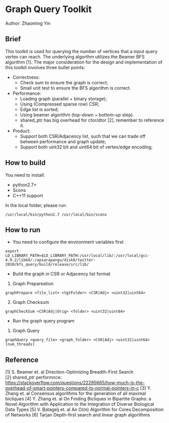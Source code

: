 # Graph Query Toolkit  
Author: Zhaoming Yin  
  
## Brief  
This toolkit is used for querying the number of vertices that a input query vertex can reach. The underlying algorthm utilizes the Beamer BFS algorithm [1]. The major consideration for the design and implementation of this toolkit involves three bullet points:  
* Correctness:  
    - Check sum to ensure the graph is correct;  
    - Small unit test to ensure the BFS algorithm is correct.   
* Performance:  
    - Loading graph (parallel + binary storage);  
    - Using (Compressed sparse row) CSR;  
    - Edge list is sorted;  
    - Using beamer algorithm (top-down + bottom-up step).  
    - shared_ptr has big overhead for ctor/dtor [2], remember to reference it.
* Product:   
    - Support both CSR/Adjacency list, such that we can trade off between performance and graph update;   
    - Support both uint32 bit and uint64 bit of vertex/edge encoding;  
  
## How to build  
You need to install:  
* python2.7+  
* Scons  
* C++11 support  
  
In the local folder, please run:
```
/usr/local/bin/python2.7 /usr/local/bin/scons
```
  
## How to run
* You need to configure the environment variables first
```
export LD_LIBRARY_PATH=$LD_LIBRARY_PATH:/usr/local/lib/:/usr/local/gcc-4.9.2/lib64/:/apsarapangu/disk8/twitter-2010/bfs_query/build/release/src/lib/
```  

* Build the graph in CSR or Adjacency list format  
  
1) Graph Prepareation  
  
```
graphPrepare <file_list> <tgtFolder> <CSR|Adj> <uint32|uint64>  
```
  
2) Graph Checksum
```
graphCheckSum <CSR|Adj|Orig> <folder> <uint32|uint64>  
```
   
* Run the graph query program  

1) Graph Query 
```
graphQuery <query_file> <graph_folder> <CSR|Adj> <uint32|uint64> [num_threads]
```

  
## Reference 
[1] S. Beamer et. al Direction-Optimizing Breadth-First Search  
[2] shared_ptr performnce: https://stackoverflow.com/questions/22295665/how-much-is-the-overhead-of-smart-pointers-compared-to-normal-pointers-in-c
[3] Y. Zhang et. al Consensus algorithms for the generation of all maximal bicliques
[4] Y. Zhang et. al On Finding Bicliques in Bipartite Graphs: a Novel Algorithm with Application to the Integration of Diverse Biological Data Types
[5] V. Batagelj et. al An O(m) Algorithm for Cores Decomposition of Networks
[6] Tarjan Depth-first search and linear graph algorithms
